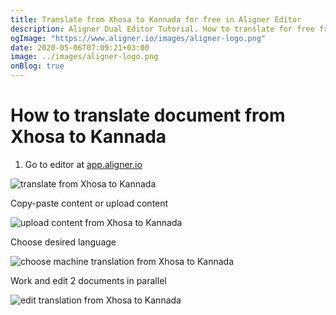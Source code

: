 ```yaml
---
title: Translate from Xhosa to Kannada for free in Aligner Editor
description: Aligner Dual Editor Tutorial. How to translate for free from Xhosa to Kannada. Aligner is multilingual document management platform. 
ogImage: "https://www.aligner.io/images/aligner-logo.png"
date: 2020-05-06T07:09:21+03:00
image: ../images/aligner-logo.png
onBlog: true
---
```


# How to translate document from Xhosa to Kannada

1. Go to editor at [app.aligner.io](https://app.aligner.io "Aligner App web page")

![translate from Xhosa to Kannada](../aligner-blank-editor.png "translate from Xhosa to Kannada")

Copy-paste content or upload content

![upload content from Xhosa to Kannada](../aligner-uploaded-document.png "upload content from Xhosa to Kannada")

Choose desired language

![choose machine translation from Xhosa to Kannada](../aligner-language-dropdown.png "choose machine translation from Xhosa to Kannada")

Work and edit 2 documents in parallel

![edit translation from Xhosa to Kannada](../aligner-double-sitded-editor.png "edit translation from Xhosa to Kannada")

